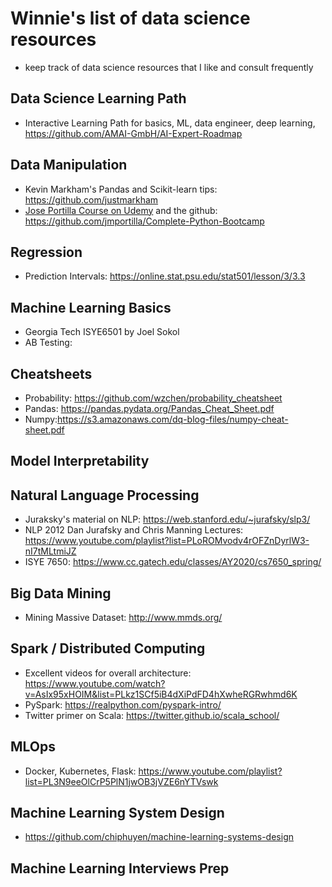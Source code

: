 # Winnie's list of data science resources
- keep track of data science resources that I like and consult frequently

## Data Science Learning Path
- Interactive Learning Path for basics, ML, data engineer, deep learning, https://github.com/AMAI-GmbH/AI-Expert-Roadmap

## Data Manipulation
- Kevin Markham's Pandas and Scikit-learn tips: https://github.com/justmarkham
- [Jose Portilla Course on Udemy](https://www.udemy.com/course/complete-python-bootcamp/) and the github: https://github.com/jmportilla/Complete-Python-Bootcamp

## Regression
- Prediction Intervals: https://online.stat.psu.edu/stat501/lesson/3/3.3

## Machine Learning Basics
- Georgia Tech ISYE6501 by Joel Sokol 
- AB Testing:

## Cheatsheets
- Probability: https://github.com/wzchen/probability_cheatsheet
- Pandas: https://pandas.pydata.org/Pandas_Cheat_Sheet.pdf
- Numpy:https://s3.amazonaws.com/dq-blog-files/numpy-cheat-sheet.pdf

## Model Interpretability

## Natural Language Processing
- Juraksky's material on NLP: https://web.stanford.edu/~jurafsky/slp3/ 
- NLP 2012 Dan Jurafsky and Chris Manning Lectures: https://www.youtube.com/playlist?list=PLoROMvodv4rOFZnDyrlW3-nI7tMLtmiJZ
- ISYE 7650: https://www.cc.gatech.edu/classes/AY2020/cs7650_spring/

## Big Data Mining
- Mining Massive Dataset: http://www.mmds.org/

## Spark / Distributed Computing
- Excellent videos for overall architecture: https://www.youtube.com/watch?v=AsIx95xHOIM&list=PLkz1SCf5iB4dXiPdFD4hXwheRGRwhmd6K
- PySpark: https://realpython.com/pyspark-intro/
- Twitter primer on Scala: https://twitter.github.io/scala_school/

## MLOps
- Docker, Kubernetes, Flask: https://www.youtube.com/playlist?list=PL3N9eeOlCrP5PlN1jwOB3jVZE6nYTVswk

## Machine Learning System Design
- https://github.com/chiphuyen/machine-learning-systems-design

## Machine Learning Interviews Prep

